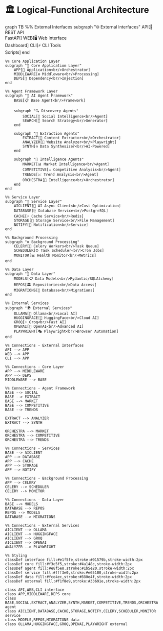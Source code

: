 # 🏛️ Logical-Functional Architecture

graph TB
    %% External Interfaces
    subgraph "🌐 External Interfaces"
        API[🔌 REST API<br/>FastAPI]
        WEB[🖥️ Web Interface<br/>Dashboard]
        CLI[⚡ CLI Tools<br/>Scripts]
    end

    %% Core Application Layer
    subgraph "🎯 Core Application Layer"
        APP[🚀 Application<br/>Orchestrator]
        MIDDLEWARE[⚙️ Middleware<br/>Processing]
        DEPS[🔗 Dependency<br/>Injection]
    end

    %% Agent Framework Layer
    subgraph "🤖 AI Agent Framework"
        BASE[📋 Base Agent<br/>Framework]
        
        subgraph "🔍 Discovery Agents"
            SOCIAL[📱 Social Intelligence<br/>Agent]
            SEARCH[🔎 Search Strategy<br/>Generator]
        end
        
        subgraph "📄 Extraction Agents"
            EXTRACT[🎯 Content Extractor<br/>Orchestrator]
            ANALYZER[🧠 Website Analyzer<br/>Playwright]
            SYNTH[⚗️ Data Synthesizer<br/>AI-Powered]
        end
        
        subgraph "🧠 Intelligence Agents"
            MARKET[📊 Market Intelligence<br/>Agent]
            COMPETITIVE[⚔️ Competitive Analysis<br/>Agent]
            TRENDS[📈 Trend Analysis<br/>Agent]
            ORCHESTRA[🎼 Intelligence<br/>Orchestrator]
        end
    end

    %% Service Layer
    subgraph "🔧 Service Layer"
        AICLIENT[🤖 AI Async Client<br/>Cost Optimization]
        DATABASE[🗄️ Database Service<br/>PostgreSQL]
        CACHE[⚡ Cache Service<br/>Redis]
        STORAGE[💾 Storage Service<br/>File Management]
        NOTIFY[📧 Notification<br/>Service]
    end

    %% Background Processing
    subgraph "⚙️ Background Processing"
        CELERY[🔄 Celery Workers<br/>Task Queue]
        SCHEDULER[⏰ Task Scheduler<br/>Cron Jobs]
        MONITOR[📊 Health Monitor<br/>Metrics]
    end

    %% Data Layer
    subgraph "💾 Data Layer"
        MODELS[📋 Data Models<br/>Pydantic/SQLAlchemy]
        REPOS[🏛️ Repositories<br/>Data Access]
        MIGRATIONS[🔄 Database<br/>Migrations]
    end

    %% External Services
    subgraph "🌍 External Services"
        OLLAMA[🦙 Ollama<br/>Local AI]
        HUGGINGFACE[🤗 HuggingFace<br/>Cloud AI]
        GROQ[⚡ Groq<br/>Fast AI]
        OPENAI[🧠 OpenAI<br/>Advanced AI]
        PLAYWRIGHT[🎭 Playwright<br/>Browser Automation]
    end

    %% Connections - External Interfaces
    API --> APP
    WEB --> APP
    CLI --> APP

    %% Connections - Core Layer
    APP --> MIDDLEWARE
    APP --> DEPS
    MIDDLEWARE --> BASE

    %% Connections - Agent Framework
    BASE --> SOCIAL
    BASE --> EXTRACT
    BASE --> MARKET
    BASE --> COMPETITIVE
    BASE --> TRENDS
    
    EXTRACT --> ANALYZER
    EXTRACT --> SYNTH
    
    ORCHESTRA --> MARKET
    ORCHESTRA --> COMPETITIVE
    ORCHESTRA --> TRENDS

    %% Connections - Services
    BASE --> AICLIENT
    APP --> DATABASE
    APP --> CACHE
    APP --> STORAGE
    APP --> NOTIFY

    %% Connections - Background Processing
    APP --> CELERY
    CELERY --> SCHEDULER
    CELERY --> MONITOR

    %% Connections - Data Layer
    BASE --> MODELS
    DATABASE --> REPOS
    REPOS --> MODELS
    DATABASE --> MIGRATIONS

    %% Connections - External Services
    AICLIENT --> OLLAMA
    AICLIENT --> HUGGINGFACE
    AICLIENT --> GROQ
    AICLIENT --> OPENAI
    ANALYZER --> PLAYWRIGHT

    %% Styling
    classDef interface fill:#e1f5fe,stroke:#01579b,stroke-width:2px
    classDef core fill:#f3e5f5,stroke:#4a148c,stroke-width:2px
    classDef agent fill:#e8f5e8,stroke:#1b5e20,stroke-width:2px
    classDef service fill:#fff3e0,stroke:#e65100,stroke-width:2px
    classDef data fill:#fce4ec,stroke:#880e4f,stroke-width:2px
    classDef external fill:#f1f8e9,stroke:#33691e,stroke-width:2px

    class API,WEB,CLI interface
    class APP,MIDDLEWARE,DEPS core
    class BASE,SOCIAL,EXTRACT,ANALYZER,SYNTH,MARKET,COMPETITIVE,TRENDS,ORCHESTRA agent
    class AICLIENT,DATABASE,CACHE,STORAGE,NOTIFY,CELERY,SCHEDULER,MONITOR service
    class MODELS,REPOS,MIGRATIONS data
    class OLLAMA,HUGGINGFACE,GROQ,OPENAI,PLAYWRIGHT external